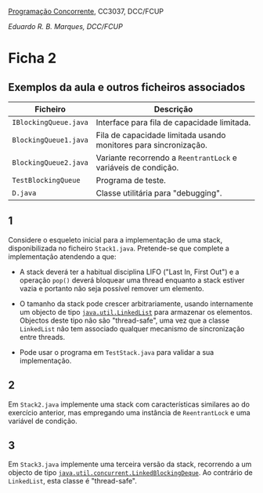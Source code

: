 [Programação Concorrente](https://www.dcc.fc.up.pt/~edrdo/aulas/pc), CC3037, DCC/FCUP

_Eduardo R. B. Marques, DCC/FCUP_


# Ficha 2

## Exemplos da aula e outros ficheiros associados

Ficheiro|Descrição|
-------|---------|
`IBlockingQueue.java`| Interface para fila de capacidade limitada.|
`BlockingQueue1.java` | Fila de capacidade limitada usando monitores para sincronização.|
`BlockingQueue2.java`| Variante recorrendo a `ReentrantLock` e variáveis de condição.|
`TestBlockingQueue` | Programa de teste.|
`D.java` | Classe utilitária para "debugging".|

## 1

Considere o esqueleto inicial para a implementação de uma stack,  disponibilizada no ficheiro `Stack1.java`.  Pretende-se que complete a implementação atendendo a que:

- A stack deverá ter a habitual disciplina LIFO ("Last In, First Out") e a operação `pop()` deverá bloquear uma thread enquanto a stack estiver vazia e portanto não seja possível remover um elemento.

- O tamanho da stack pode crescer arbitrariamente, usando internamente  um  objecto de tipo [`java.util.LinkedList`](https://docs.oracle.com/javase/8/docs/api/java/util/LinkedList.html) para armazenar os elementos. Objectos deste tipo não são "thread-safe", uma vez que a classe `LinkedList` não tem associado qualquer mecanismo 
de sincronização entre threads.

- Pode usar o programa em `TestStack.java` para validar a sua implementação.

## 2 

Em `Stack2.java` implemente uma stack com características similares ao do exercício anterior, mas empregando uma instância de `ReentrantLock` e uma variável de condição.

## 3 

Em `Stack3.java` implemente uma terceira versão da stack, recorrendo a um objecto de tipo  [`java.util.concurrent.LinkedBlockingDeque`](https://docs.oracle.com/javase/8/docs/api/java/util/concurrent/LinkedBlockingDeque.html). Ao contrário de `LinkedList`, esta classe é "thread-safe".








